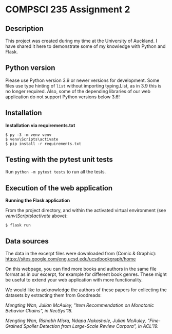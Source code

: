# COMPSCI 235 Assignment 2

## Description

This project was created during my time at the University of Auckland. I have shared it here to demonstrate some of my knowledge with Python and Flask.

## Python version

Please use Python version 3.9 or newer versions for development. Some files use type hinting of `list` without importing typing.List, as in 3.9 this is no longer required. Also, some of the depending libraries of our web application do not support Python versions below 3.6!

## Installation

**Installation via requirements.txt**

```shell
$ py -3 -m venv venv
$ venv\Scripts\activate
$ pip install -r requirements.txt
```

## Testing with the pytest unit tests

Run `python -m pytest tests` to run all the tests.

## Execution of the web application

**Running the Flask application**

From the project directory, and within the activated virtual environment (see *venv\Scripts\activate* above):

````shell
$ flask run
```` 

## Data sources 

The data in the excerpt files were downloaded from (Comic & Graphic):
https://sites.google.com/eng.ucsd.edu/ucsdbookgraph/home

On this webpage, you can find more books and authors in the same file format as in our excerpt, for example for different book genres. 
These might be useful to extend your web application with more functionality.

We would like to acknowledge the authors of these papers for collecting the datasets by extracting them from Goodreads:

*Mengting Wan, Julian McAuley, "Item Recommendation on Monotonic Behavior Chains", in RecSys'18.*

*Mengting Wan, Rishabh Misra, Ndapa Nakashole, Julian McAuley, "Fine-Grained Spoiler Detection from Large-Scale Review Corpora", in ACL'19.*
